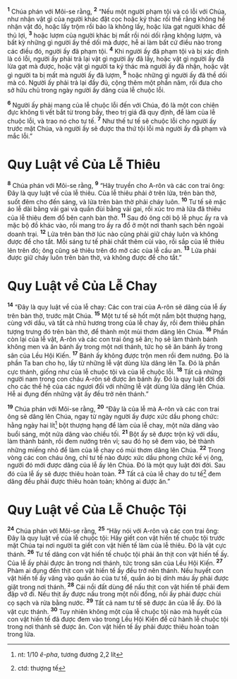 <sup><b>1</b></sup> Chúa phán với Môi-se rằng, <sup><b>2</b></sup> “Nếu một người phạm tội và có lỗi với Chúa, như nhận vật gì của người khác đặt cọc hoặc ký thác rồi thề rằng không hề nhận vật đó, hoặc lấy trộm rồi bảo là không lấy, hoặc lừa gạt người khác để thủ lợi, <sup><b>3</b></sup> hoặc lượm của người khác bị mất rồi nói dối rằng không lượm, và bất kỳ những gì người ấy thề dối mà được, hễ ai làm bất cứ điều nào trong các điều đó, người ấy đã phạm tội. <sup><b>4</b></sup> Khi người ấy đã phạm tội và bị xác định là có lỗi, người ấy phải trả lại vật gì người ấy đã lấy, hoặc vật gì người ấy đã lừa gạt mà được, hoặc vật gì người ta ký thác mà người ấy đã nhận, hoặc vật gì người ta bị mất mà người ấy đã lượm, <sup><b>5</b></sup> hoặc những gì người ấy đã thề dối mà có. Người ấy phải trả lại đầy đủ, cộng thêm một phần năm, rồi đưa cho sở hữu chủ trong ngày người ấy dâng của lễ chuộc lỗi.

<sup><b>6</b></sup> Người ấy phải mang của lễ chuộc lỗi đến với Chúa, đó là một con chiên đực không tì vết bắt từ trong bầy, theo trị giá đã quy định, để làm của lễ chuộc lỗi, và trao nó cho tư tế. <sup><b>7</b></sup> Như thế tư tế sẽ chuộc lỗi cho người ấy trước mặt Chúa, và người ấy sẽ được tha thứ tội lỗi mà người ấy đã phạm và mắc lỗi.”

# Quy Luật về Của Lễ Thiêu

<sup><b>8</b></sup> Chúa phán với Môi-se rằng, <sup><b>9</b></sup> “Hãy truyền cho A-rôn và các con trai ông: Ðây là quy luật về của lễ thiêu. Của lễ thiêu phải ở trên lửa, trên bàn thờ, suốt đêm cho đến sáng, và lửa trên bàn thờ phải cháy luôn. <sup><b>10</b></sup> Tư tế sẽ mặc áo lễ dài bằng vải gai và quần đùi bằng vải gai, rồi xúc tro mà lửa đã thiêu của lễ thiêu đem đổ bên cạnh bàn thờ. <sup><b>11</b></sup> Sau đó ông cởi bộ lễ phục ấy ra và mặc bộ đồ khác vào, rồi mang tro ấy ra đổ ở một nơi thanh sạch bên ngoài doanh trại. <sup><b>12</b></sup> Lửa trên bàn thờ lúc nào cũng phải giữ cháy luôn và không được để cho tắt. Mỗi sáng tư tế phải chất thêm củi vào, rồi sắp của lễ thiêu lên trên đó; ông cũng sẽ thiêu trên đó mỡ các của lễ cầu an. <sup><b>13</b></sup> Lửa phải được giữ cháy luôn trên bàn thờ, và không được để cho tắt.”

# Quy Luật về Của Lễ Chay

<sup><b>14</b></sup> “Ðây là quy luật về của lễ chay: Các con trai của A-rôn sẽ dâng của lễ ấy trên bàn thờ, trước mặt Chúa. <sup><b>15</b></sup> Một tư tế sẽ hốt một nắm bột thượng hạng, cùng với dầu, và tất cả nhũ hương trong của lễ chay ấy, rồi đem thiêu phần tượng trưng đó trên bàn thờ, để thành một mùi thơm dâng lên Chúa. <sup><b>16</b></sup> Phần còn lại của lễ vật, A-rôn và các con trai ông sẽ ăn; họ sẽ làm thành bánh không men và ăn bánh ấy trong một nơi thánh, tức họ sẽ ăn bánh ấy trong sân của Lều Hội Kiến. <sup><b>17</b></sup> Bánh ấy không được trộn men rồi đem nướng. Ðó là phần Ta ban cho họ, lấy từ những lễ vật dùng lửa dâng lên Ta. Ðó là phần cực thánh, giống như của lễ chuộc tội và của lễ chuộc lỗi. <sup><b>18</b></sup> Tất cả những người nam trong con cháu A-rôn sẽ được ăn bánh ấy. Ðó là quy luật đời đời cho các thế hệ của các ngươi đối với những lễ vật dùng lửa dâng lên Chúa. Hễ ai đụng đến những vật ấy đều trở nên thánh.”

<sup><b>19</b></sup> Chúa phán với Môi-se rằng, <sup><b>20</b></sup> “Ðây là của lễ mà A-rôn và các con trai ông sẽ dâng lên Chúa, ngay từ ngày người ấy được xức dầu phong chức: hằng ngày hai lít[^1-0b4da766-a05e-4e46-89d3-0293f022a910] bột thượng hạng để làm của lễ chay, một nửa dâng vào buổi sáng, một nửa dâng vào chiều tối. <sup><b>21</b></sup> Bột ấy sẽ được trộn kỹ với dầu, làm thành bánh, rồi đem nướng trên vỉ; sau đó họ sẽ đem vào, bẻ thành những miếng nhỏ để làm của lễ chay có mùi thơm dâng lên Chúa. <sup><b>22</b></sup> Trong vòng các con cháu ông, chỉ tư tế nào được xức dầu phong chức kế vị ông, người đó mới được dâng của lễ ấy lên Chúa. Ðó là một quy luật đời đời. Sau đó của lễ ấy sẽ được thiêu hoàn toàn. <sup><b>23</b></sup> Tất cả của lễ chay do tư tế[^2-0b4da766-a05e-4e46-89d3-0293f022a910] đem dâng đều phải được thiêu hoàn toàn; không ai được ăn.”

# Quy Luật về Của Lễ Chuộc Tội

<sup><b>24</b></sup> Chúa phán với Môi-se rằng, <sup><b>25</b></sup> “Hãy nói với A-rôn và các con trai ông: Ðây là quy luật về của lễ chuộc tội: Hãy giết con vật hiến tế chuộc tội trước mặt Chúa tại nơi người ta giết con vật hiến tế làm của lễ thiêu. Ðó là vật cực thánh. <sup><b>26</b></sup> Tư tế dâng con vật hiến tế chuộc tội phải ăn thịt con vật hiến tế ấy. Của lễ ấy phải được ăn trong nơi thánh, tức trong sân của Lều Hội Kiến. <sup><b>27</b></sup> Phàm ai đụng đến thịt con vật hiến tế ấy đều trở nên thánh. Nếu huyết con vật hiến tế ấy văng vào quần áo của tư tế, quần áo bị dính máu ấy phải được giặt trong nơi thánh. <sup><b>28</b></sup> Cái nồi đất dùng để nấu thịt con vật hiến tế phải đem đập vỡ đi. Nếu thịt ấy được nấu trong một nồi đồng, nồi ấy phải được chùi cọ sạch và rửa bằng nước. <sup><b>29</b></sup> Tất cả nam tư tế sẽ được ăn của lễ ấy. Ðó là vật cực thánh. <sup><b>30</b></sup> Tuy nhiên không một của lễ chuộc tội nào mà huyết của con vật hiến tế đã được đem vào trong Lều Hội Kiến để cử hành lễ chuộc tội trong nơi thánh sẽ được ăn. Con vật hiến tế ấy phải được thiêu hoàn toàn trong lửa.

[^1-0b4da766-a05e-4e46-89d3-0293f022a910]: nt: 1/10 _ê-pha_, tương đương 2,2 lít

[^2-0b4da766-a05e-4e46-89d3-0293f022a910]: ctd: thượng tế
